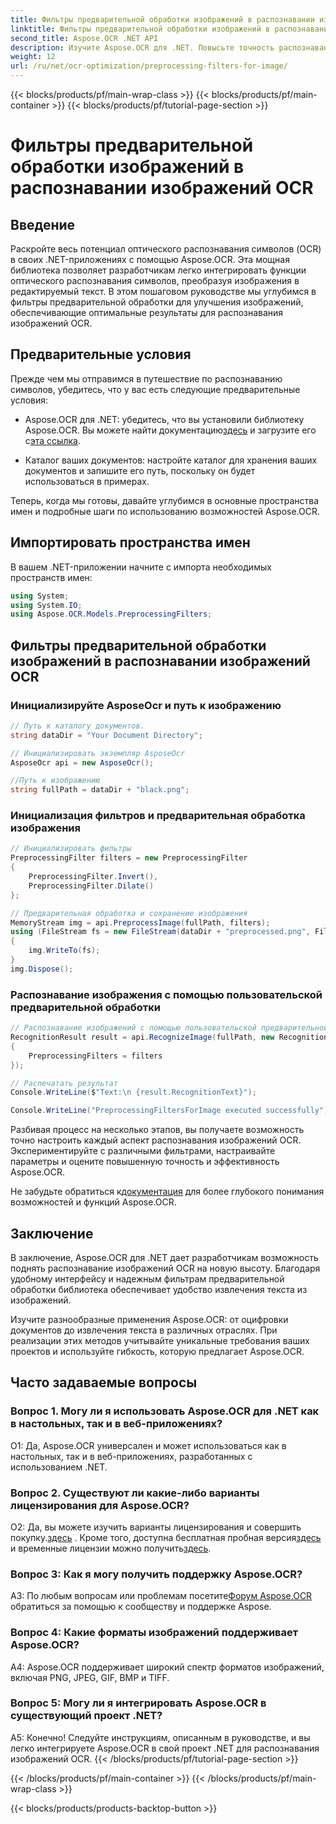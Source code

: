 ```yaml
---
title: Фильтры предварительной обработки изображений в распознавании изображений OCR
linktitle: Фильтры предварительной обработки изображений в распознавании изображений OCR
second_title: Aspose.OCR .NET API
description: Изучите Aspose.OCR для .NET. Повысьте точность распознавания с помощью фильтров предварительной обработки. Загрузите сейчас для полной интеграции.
weight: 12
url: /ru/net/ocr-optimization/preprocessing-filters-for-image/
---
```


{{< blocks/products/pf/main-wrap-class >}}
{{< blocks/products/pf/main-container >}}
{{< blocks/products/pf/tutorial-page-section >}}

# Фильтры предварительной обработки изображений в распознавании изображений OCR

## Введение

Раскройте весь потенциал оптического распознавания символов (OCR) в своих .NET-приложениях с помощью Aspose.OCR. Эта мощная библиотека позволяет разработчикам легко интегрировать функции оптического распознавания символов, преобразуя изображения в редактируемый текст. В этом пошаговом руководстве мы углубимся в фильтры предварительной обработки для улучшения изображений, обеспечивающие оптимальные результаты для распознавания изображений OCR.

## Предварительные условия

Прежде чем мы отправимся в путешествие по распознаванию символов, убедитесь, что у вас есть следующие предварительные условия:

-  Aspose.OCR для .NET: убедитесь, что вы установили библиотеку Aspose.OCR. Вы можете найти документацию[здесь](https://reference.aspose.com/ocr/net/) и загрузите его с[эта ссылка](https://releases.aspose.com/ocr/net/).

- Каталог ваших документов: настройте каталог для хранения ваших документов и запишите его путь, поскольку он будет использоваться в примерах.

Теперь, когда мы готовы, давайте углубимся в основные пространства имен и подробные шаги по использованию возможностей Aspose.OCR.

## Импортировать пространства имен

В вашем .NET-приложении начните с импорта необходимых пространств имен:

```csharp
using System;
using System.IO;
using Aspose.OCR.Models.PreprocessingFilters;
```

## Фильтры предварительной обработки изображений в распознавании изображений OCR

### Инициализируйте AsposeOcr и путь к изображению

```csharp
// Путь к каталогу документов.
string dataDir = "Your Document Directory";

// Инициализировать экземпляр AsposeOcr
AsposeOcr api = new AsposeOcr();

//Путь к изображению
string fullPath = dataDir + "black.png";
```

### Инициализация фильтров и предварительная обработка изображения

```csharp
// Инициализировать фильтры
PreprocessingFilter filters = new PreprocessingFilter
{
    PreprocessingFilter.Invert(),
    PreprocessingFilter.Dilate()
};

// Предварительная обработка и сохранение изображения
MemoryStream img = api.PreprocessImage(fullPath, filters);
using (FileStream fs = new FileStream(dataDir + "preprocessed.png", FileMode.OpenOrCreate))
{
    img.WriteTo(fs);
}
img.Dispose();
```

### Распознавание изображения с помощью пользовательской предварительной обработки

```csharp
// Распознавание изображений с помощью пользовательской предварительной обработки
RecognitionResult result = api.RecognizeImage(fullPath, new RecognitionSettings
{
    PreprocessingFilters = filters
});

// Распечатать результат
Console.WriteLine($"Text:\n {result.RecognitionText}");

Console.WriteLine("PreprocessingFiltersForImage executed successfully");
```

Разбивая процесс на несколько этапов, вы получаете возможность точно настроить каждый аспект распознавания изображений OCR. Экспериментируйте с различными фильтрами, настраивайте параметры и оцените повышенную точность и эффективность Aspose.OCR.

 Не забудьте обратиться к[документация](https://reference.aspose.com/ocr/net/) для более глубокого понимания возможностей и функций Aspose.OCR.

## Заключение

В заключение, Aspose.OCR для .NET дает разработчикам возможность поднять распознавание изображений OCR на новую высоту. Благодаря удобному интерфейсу и надежным фильтрам предварительной обработки библиотека обеспечивает удобство извлечения текста из изображений.

Изучите разнообразные применения Aspose.OCR: от оцифровки документов до извлечения текста в различных отраслях. При реализации этих методов учитывайте уникальные требования ваших проектов и используйте гибкость, которую предлагает Aspose.OCR.


## Часто задаваемые вопросы

### Вопрос 1. Могу ли я использовать Aspose.OCR для .NET как в настольных, так и в веб-приложениях?

О1: Да, Aspose.OCR универсален и может использоваться как в настольных, так и в веб-приложениях, разработанных с использованием .NET.

### Вопрос 2. Существуют ли какие-либо варианты лицензирования для Aspose.OCR?

 О2: Да, вы можете изучить варианты лицензирования и совершить покупку.[здесь](https://purchase.aspose.com/buy) . Кроме того, доступна бесплатная пробная версия[здесь](https://releases.aspose.com/) и временные лицензии можно получить[здесь](https://purchase.aspose.com/temporary-license/).

### Вопрос 3: Как я могу получить поддержку Aspose.OCR?

A3: По любым вопросам или проблемам посетите[Форум Aspose.OCR](https://forum.aspose.com/c/ocr/16) обратиться за помощью к сообществу и поддержке Aspose.

### Вопрос 4: Какие форматы изображений поддерживает Aspose.OCR?

A4: Aspose.OCR поддерживает широкий спектр форматов изображений, включая PNG, JPEG, GIF, BMP и TIFF.

### Вопрос 5: Могу ли я интегрировать Aspose.OCR в существующий проект .NET?

А5: Конечно! Следуйте инструкциям, описанным в руководстве, и вы легко интегрируете Aspose.OCR в свой проект .NET для распознавания изображений OCR.
{{< /blocks/products/pf/tutorial-page-section >}}

{{< /blocks/products/pf/main-container >}}
{{< /blocks/products/pf/main-wrap-class >}}

{{< blocks/products/products-backtop-button >}}
